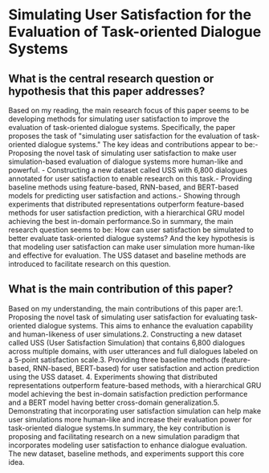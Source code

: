 # Simulating User Satisfaction for the Evaluation of Task-oriented   Dialogue Systems

## What is the central research question or hypothesis that this paper addresses?

Based on my reading, the main research focus of this paper seems to be developing methods for simulating user satisfaction to improve the evaluation of task-oriented dialogue systems. Specifically, the paper proposes the task of "simulating user satisfaction for the evaluation of task-oriented dialogue systems." The key ideas and contributions appear to be:- Proposing the novel task of simulating user satisfaction to make user simulation-based evaluation of dialogue systems more human-like and powerful. - Constructing a new dataset called USS with 6,800 dialogues annotated for user satisfaction to enable research on this task.- Providing baseline methods using feature-based, RNN-based, and BERT-based models for predicting user satisfaction and actions.- Showing through experiments that distributed representations outperform feature-based methods for user satisfaction prediction, with a hierarchical GRU model achieving the best in-domain performance.So in summary, the main research question seems to be: How can user satisfaction be simulated to better evaluate task-oriented dialogue systems? And the key hypothesis is that modeling user satisfaction can make user simulation more human-like and effective for evaluation. The USS dataset and baseline methods are introduced to facilitate research on this question.


## What is the main contribution of this paper?

Based on my understanding, the main contributions of this paper are:1. Proposing the novel task of simulating user satisfaction for evaluating task-oriented dialogue systems. This aims to enhance the evaluation capability and human-likeness of user simulations.2. Constructing a new dataset called USS (User Satisfaction Simulation) that contains 6,800 dialogues across multiple domains, with user utterances and full dialogues labeled on a 5-point satisfaction scale.3. Providing three baseline methods (feature-based, RNN-based, BERT-based) for user satisfaction and action prediction using the USS dataset. 4. Experiments showing that distributed representations outperform feature-based methods, with a hierarchical GRU model achieving the best in-domain satisfaction prediction performance and a BERT model having better cross-domain generalization.5. Demonstrating that incorporating user satisfaction simulation can help make user simulations more human-like and increase their evaluation power for task-oriented dialogue systems.In summary, the key contribution is proposing and facilitating research on a new simulation paradigm that incorporates modeling user satisfaction to enhance dialogue evaluation. The new dataset, baseline methods, and experiments support this core idea.
